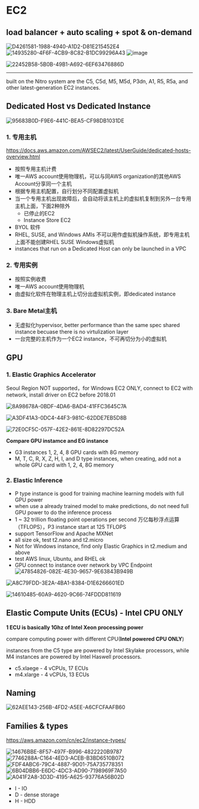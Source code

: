 # EC2

## load balancer + auto scaling + spot & on-demand

![D4261581-1988-4940-A1D2-D81E215452E4](https://user-images.githubusercontent.com/26485327/71803879-42ff8300-30a5-11ea-9bf1-6edc7901156c.jpeg)
![14935280-4F6F-4CB9-8C82-B1DC99296A43](https://user-images.githubusercontent.com/26485327/71803880-42ff8300-30a5-11ea-9f45-3da06bfb7be2.jpeg)
![image](https://user-images.githubusercontent.com/26485327/71803707-e3a17300-30a4-11ea-8820-ce88735f029d.png)


![22452B58-5B0B-49B1-A692-6EF63476886D](https://user-images.githubusercontent.com/26485327/71804111-db960300-30a5-11ea-8ffc-d06ef28994b4.jpeg)



----

built on the Nitro system are the C5, C5d, M5, M5d, P3dn, A1, R5, R5a, and other latest-generation EC2 instances.


## Dedicated Host vs Dedicated Instance

![95683B0D-F9E6-441C-BEA5-CF98DB1031DE](https://user-images.githubusercontent.com/26485327/71713144-d50c4f00-2e4b-11ea-8484-076f114b9574.jpeg)

### 1. 专用主机 
https://docs.aws.amazon.com/AWSEC2/latest/UserGuide/dedicated-hosts-overview.html

- 按照专用主机计费
- 唯一AWS account使用物理机，可以与同AWS organization的其他AWS Account分享同一个主机
- 根据专用主机配置，自行划分不同配置虚拟机
- 当一个专用主机出现故障后，会自动将该主机上的虚拟机复制到另外一台专用主机上面，下面2种除外
  - 已停止的EC2
  - Instance Store EC2
- BYOL 软件
- RHEL, SUSE, and Windows AMIs 不可以用作虚拟机操作系统，即专用主机上面不能创建RHEL SUSE Windows虚拟机
- instances that run on a Dedicated Host can only be launched in a VPC


### 2. 专用实例
- 按照实例收费
- 唯一AWS account使用物理机
- 由虚拟化软件在物理主机上切分出虚拟机实例，即dedicated instance


### 3. Bare Metal主机
- 无虚拟化hypervisor, better performance than the same spec shared instance becuase there is no virtulization layer
- 一台完整的主机作为一个EC2 instance，不可再切分为小的虚拟机

## GPU
### 1. Elastic Graphics Accelerator

Seoul Region NOT supported，for Windows EC2 ONLY, connect to EC2 with network, install driver on EC2 before 2018.01

![8A98678A-0BDF-4DA6-BAD4-41FFC3645C7A](https://user-images.githubusercontent.com/26485327/71763014-4a465580-2f1a-11ea-9028-b3cca9e41b42.jpeg)


![A3DF41A3-0DC4-44F3-981C-62DDE7EB5D8B](https://user-images.githubusercontent.com/26485327/71763064-c476da00-2f1a-11ea-8e3f-3502e0721014.jpeg)


![72E0CF5C-057F-42E2-861E-8D82297DC52A](https://user-images.githubusercontent.com/26485327/71763134-64346800-2f1b-11ea-9c09-31525a1e8fe0.jpeg)



**Compare GPU instamce and EG instance**

- G3 instances 1, 2, 4, 8 GPU cards with 8G memory
- M, T, C, R, X, Z, H, I, and D type instances, when creating, add not a whole GPU card with 1, 2, 4, 8G memory
  
### 2. Elastic Inference

- P type instance is good for training machine learning models with full GPU power
- when use a already trained model to make predictions, do not need full GPU power to do the inference process
- 1 ~ 32 trillion floating point operations per second 万亿每秒浮点运算（TFLOPS），P3 instance start at 125 TFLOPS
- support TensorFlow and Apache MXNet
- all size ok, test t2.nano and t2.micro
- Not for Windows instance, find only Elastic Graphics in t2.medium and above
- test AWS linux, Ubuntu, and RHEL ok
- GPU connect to instance over network by VPC Endpoint
![47854826-082E-4E30-9657-9E63843B949B](https://user-images.githubusercontent.com/26485327/71766757-b76fe000-2f46-11ea-84a4-95b5bc351496.png)

![A8C79FDD-3E2A-4BA1-8384-D1E6266601ED](https://user-images.githubusercontent.com/26485327/71766784-39600900-2f47-11ea-9d78-15cc772315cb.jpeg)


![14610485-60A9-4620-9C66-74FDDD811619](https://user-images.githubusercontent.com/26485327/71712024-df781a00-2e46-11ea-8ffe-93ef8cff9301.jpeg)



## Elastic Compute Units (ECUs) - Intel CPU ONLY

**1 ECU is basically 1Ghz of Intel Xeon processing power**

compare computing power with different CPU(**Intel powered CPU ONLY**)

instances from the C5 type are powered by Intel Skylake processors, while M4 instances are powered by Intel Haswell processors.
- c5.xlaege - 4 vCPUs, 17 ECUs
- m4.xlarge - 4 vCPUs, 13 ECUs


## Naming

![62AEE143-256B-4FD2-A5EE-A6CFCFAAFB60](https://user-images.githubusercontent.com/26485327/71705426-002e7880-2e23-11ea-9abd-9d9e6ef94979.jpeg)


## Families & types

https://aws.amazon.com/cn/ec2/instance-types/

![14676BBE-8F57-497F-B996-4822220B9787](https://user-images.githubusercontent.com/26485327/71702883-3664fb80-2e15-11ea-82f8-e8d3e13f9545.jpeg)
![7746288A-C164-4ED3-ACEB-B3BD6510B072](https://user-images.githubusercontent.com/26485327/71702884-3664fb80-2e15-11ea-9e82-3b93079cfe67.jpeg)
![FDF4ABC6-79C4-4887-9D01-75A735778351](https://user-images.githubusercontent.com/26485327/71702885-3664fb80-2e15-11ea-8cf8-9d9f5ba3bf54.jpeg)
![6B04DBB6-E6DC-4DC3-AD90-7198969F7A50](https://user-images.githubusercontent.com/26485327/71702886-36fd9200-2e15-11ea-94e9-fb77955b5d07.jpeg)
![A041F2A8-3D3D-4195-A625-93776A56B02D](https://user-images.githubusercontent.com/26485327/71702887-36fd9200-2e15-11ea-9989-6653fc8b76f7.jpeg)
- I - IO
- D - dense storage
- H - HDD














































